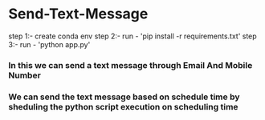 # Send-Text-Message

step 1:- create conda env
step 2:- run - 'pip install -r requirements.txt'
step 3:- run - 'python app.py'



### In this we can send a text message through Email And Mobile Number

### We can send the text message based on schedule time by sheduling the python script execution on scheduling time
